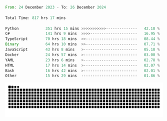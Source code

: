 <!--START_SECTION:waka-->

```rust
From: 24 December 2023 - To: 26 December 2024

Total Time: 817 hrs 17 mins

Python            351 hrs 15 mins >>>>>>>>>>>--------------   42.18 %
C#                141 hrs 9 mins  >>>>---------------------   16.95 %
TypeScript        70 hrs 18 mins  >>-----------------------   08.44 %
Binary            64 hrs 10 mins  >>-----------------------   07.71 %
JavaScript        43 hrs 8 mins   >------------------------   05.18 %
Docker            24 hrs 57 mins  >------------------------   03.00 %
YAML              23 hrs 6 mins   >------------------------   02.78 %
HTML              17 hrs 14 mins  >------------------------   02.07 %
Bash              16 hrs 42 mins  >------------------------   02.01 %
Other             15 hrs 29 mins  -------------------------   01.86 %
```

<!--END_SECTION:waka-->


<picture>
  <source media="(prefers-color-scheme: dark)" srcset="https://raw.githubusercontent.com/jeerawut97/jeerawut97/output/github-contribution-grid-snake.svg">
  <img alt="github contribution grid snake animation" src="https://raw.githubusercontent.com/jeerawut97/jeerawut97/output/github-contribution-grid-snake.svg">
</picture>
